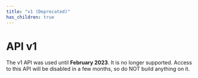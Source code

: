 ```yaml
---
title: "v1 (Deprecated)"
has_children: true
---
```


# API v1

The v1 API was used until **February 2023**. It is no longer supported. Access to this API will be disabled in a few months, so do NOT build anything on it.
